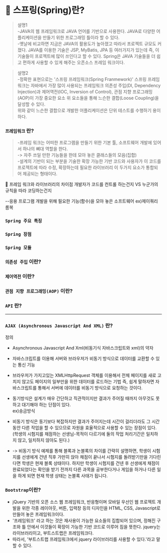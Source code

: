 # 📢 스프링(Spring)란?
> 설명1 <br/>
-JAVA의 웹 프레임워크로 JAVA 언어를 기반으로 사용한다. 
JAVA로 다양한 어플리케이션을 만들기 위한 프로그래밍 틀이라 할 수 있다. <br/>
-옛날에 비교하면 지금은 JAVA의 활용도가 높아졌고 따라서 프로젝트 규모도 커졌다. 
JAVA를 이용한 기술은 JSP, MyBatis, JPA 등 여러가지가 있는데 
즉, 이 기술들이 프로젝트에 많이 쓰인다고 할 수 있다. 
 >Spring은 JAVA 기술들을 더 쉽고 편하게 사용할 수 있게 해주는 오픈소스 프레임 워크이다.

>설명2<br/>
-정확한 표현으로는 '스프링 프레임워크(Spring Franmework)' 
스프링 프레임워크는 자바에서 가장 많이 사용되는 프레임워크 
의존성 주입(DI, Dependency Injection)과 제어역전(IOC, Inversion of Control), 
관점 지향 프로그래밍(AOP)이 가장 중요한 요소 위 요소들을 통해 느슨한 결합(Loose Coupling)을
달성할 수 있다. <br/>
위와 같이 느슨한 결합으로 개발한 어플리케이션은 단위 테스트를 수행하기 용이하다. <br/>



### `프레임워크` 란?
> -프레임 워크는 어떠한 프로그램을 만들기 위한 기본 툴, 
소프트웨어 개발에 있어서 하나의 뼈대 역할을 한다. <br/>
->  자주 쓰일 만한 기능들을 한데 모아 놓은 클래스들의 모음(집합) <br/>
-설계의 기반이 되는 부분을 기술한 확장 가능한 기반 코드와 사용자가 이 코드를 프로젝트에 따라 
수정, 확장하는데 필요한 라이브러리 이 두가지 요소가 통합되어 제공되는 형태이다.

📒  프레임 워크와 라이브러리의 차이점
개발자가 코드를 컨트롤 하는건지 VS 누군가의 규칙을 따라 코딩하는건지

--응용 프로그램 개발을 위해 필요한 기능(함수)을 모아 놓은 소프트웨어
ex)제이쿼리 롬복

### `Spring 주요 특징` 

### `Spring 장점`

### `Spring 모듈`

### `의존성 주입` 이란?

### `제어역전` 이란?

### `관점 지향 프로그래밍(AOP)` 이란?

### `API` 란?


-----
### `AJAX (Asynchronous Javascript And XML)` 란?

정의
- Asynchronous Javascript And Xml(비동기식 자바스크립트와 xml)의 약자
- 자바스크립트를 이용해 서버와 브라우저가 비동기 방식으로 데이터를 교환할 수 있는 통신 기능
- 브라우저가 가지고있는 XMLHttpRequest 객체를 이용해서 전체 페이지를 새로 고치지 않고도 페이지의 일부만을 위한 데이터를 로드하는 기법
  즉, 쉽게 말하자면 자바스크립트를 통해서 서버에 데이터를 비동기 방식으로 요청하는 것이다.

- 동기방식은 설계가 매우 간단하고 직관적이지만 결과가 주어질 때까지 아무것도 못하고 대기해야 하는 단점이 있다. <br/>
ex)송금방식

- 비동기 방식은 동기보다 복잡하지만 결과가 주어지는데 시간이 걸리더라도 
그 시간 동안 다른 작업을 할 수 있으므로 자원을 효율적으로 사용할 수 있는 장점이 있다. <br/>
(학생의 시험지를 채점하는 선생님-목적이 다르기에 둘의 작업 처리기간은 일치하지 않고, 일치하지 않아도 된다.)

- -> 비동기 방식 예제를 통해 블록과 논블록의 차이를 간략히 설명하면,
학생이 시험지를 선생에게 건넨 직후 가만히 앉아 채점이 끝나서 시험지를 돌려받기만을 기다린다면 학생은 현재 블록 상태이다.
하지만 학생이 시험지를 건넨 후 선생에게 채점이 완료되었다는 확인을 받기 전까지 다른 과목을 공부한다거나 게임을 하거나 
다른 일을 하게 되면 현재 학생 상태는 논블록 사태가 됩니다.

### `Bootstrap`이란?
- jQuery 기반의 오픈 소스 웹 프레임워크, 반응형이며 모바일 우선인 웹 프로젝트 개발을 
위한 각종 레이아웃, 버튼, 입력창 등의 디자인을 HTML, CSS, Javascript로 만들어 놓은 프레임워크이다.
- '프레임워크' 라고 하는 것은 재사용이 가능한 요소들의 집합되어 있으며, 
정해진 구조와 틀 안에서 이것들이 확장이 가능한 기반 코드로 이루어 짐을 뜻한다. 
jquery는 라이브러리이고, 부트스트랩은 프레임워크다. 
- 따라서, '부트스트랩 프레임워크에서 jquery 라이브러리를 사용할 수 있다.'라고 말 할 수 있다.






 
